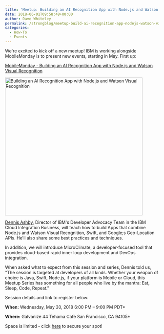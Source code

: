 ```yaml
---
title: 'Meetup: Building an AI Recognition App with Node.js and Watson Visual Recognition'
date: 2018-06-01T09:58:48+00:00
author: Dave Whiteley
permalink: /strongblog/meetup-build-ai-recognition-app-nodejs-watson-visual-recognition/
categories:
  - How-To
  - Events
---
```


We're excited to kick off a new meetup! IBM is working alongside MobileMonday is to present new events, starting in May. First up:

[MobileMonday - Building an AI Recognition App with Node.js and Watson Visual Recognition](http://bit.ly/2I4Mmtp)
  
<!--more-->

<img class="aligncenter" src="https://strongloop.com/blog-assets/2018/05/MM-IBM-Meetup-May-30.jpg" alt="Building an AI Recognition App with Node.js and Watson Visual Recognition" style="width: 450px; margin:auto;"/>

[Dennis Ashby](https://www.linkedin.com/in/dennisashby/), Director of IBM's Developer Advocacy Team in the IBM Cloud Integration Business, will teach how to build Apps that combine Node.js and Watson Visual Recognition, Swift, and Google;s Geo-Location APIs. He'll also share some best practices and techniques.

In addition, we will introduce MicroClimate, a developer-focused tool that provides cloud-based rapid inner loop development and DevOps integration. 

When asked what to expect from this session and series, Dennis told us, "The session is targeted at developers of all kinds.  Whether your weapon of choice is Java, Swift, Node.js, if your platform is Mobile or Cloud, this Meetup Series has something for all people who live by the mantra: Eat, Sleep, Code, Repeat."

Session details and link to register below.

**When:** Wednesday, May 30, 2018
6:00 PM – 9:00 PM PDT*

**Where:** Galvanize
44 Tehama Cafe
San Francisco, CA 94105*

Space is limited - click [here](http://bit.ly/2I4Mmtp) to secure your spot! 

